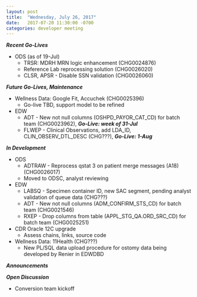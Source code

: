 ```yaml
---
layout: post
title:  "Wednesday, July 26, 2017"
date:   2017-07-20 11:30:00 -0700
categories: developer meeting
---
```

**_Recent Go-Lives_**
* ODS (as of 19-Jul)
	* TRSR: MDRH MRN logic enhancement (CHG0024876)
	* Reference Lab reprocessing solution (CHG0026020)
	* CLSR, APSR - Disable SSN validation (CHG0026060)

**_Future Go-Lives, Maintenance_**
* Wellness Data: Google Fit, Accuchek (CHG0025396)
	* Go-live TBD, support model to be refined
* EDW
	* ADT - New not null columns (OSHPD_PAYOR_CAT_CD) for batch team (CHG0023962), **_Go-Live: week of 31-Jul_**
	* FLWEP - Clinical Observations, add LDA_ID, CLIN_OBSERV_DTL_DESC (CHG???), **_Go-Live: 1-Aug_**
  
**_In Development_**
* ODS
	* ADTRAW - Reprocess qstat 3 on patient merge messages (A18) (CHG0026017)
  * Moved to ODSC, analyst reviewing
* EDW
	* LABSQ - Specimen container ID, new SAC segment, pending analyst validation of queue data (CHG???)
	* ADT -  New not null columns (ADM_CONFIRM_STS_CD) for batch team (CHG0021546)
	* RXEP - Drop columns from table (APPL_STG_QA.ORD_SRC_CD) for batch team (CHG0025251)
* CDR Oracle 12C upgrade
  * Assess chains, links, source code
* Wellness Data: 11Health (CHG???)
  * New PL/SQL data upload procedure for ostomy data being developed by Renier in EDWDBD

**_Announcements_**

**_Open Discussion_**
  * Conversion team kickoff

